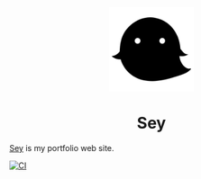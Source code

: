 <p align="center">
<img align="center" src="./public/icons/fabicon.png" alt="" title="icon" width="150px">
</p>
<h1 align="center">Sey</h1>

[Sey](https://seyyyy.com) is my portfolio web site.

[![CI](https://github.com/Seyyyy/Sey/actions/workflows/ci.yml/badge.svg?branch=develop)](https://github.com/Seyyyy/Sey/actions/workflows/ci.yml)

